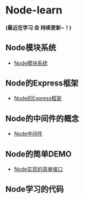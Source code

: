 # Node-learn
#### (最近在学习 会 持续更新~！)
## Node模块系统
- [Node模块系统](https://github.com/Primroses/Node-learn/blob/master/module.md)

## Node的Express框架
- [Node的Express框架](https://github.com/Primroses/Node-learn/tree/master/Express)

## Node的中间件的概念
- [Node中间件](https://github.com/Primroses/Node-learn/blob/master/middleware)

## Node的简单DEMO

- [Node实现的简单接口](https://github.com/Primroses/Node-learn/tree/master/Node_interface)

## Node学习的代码